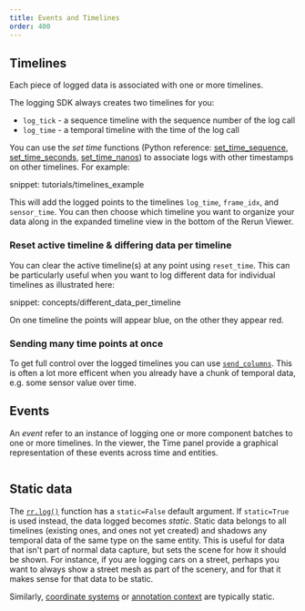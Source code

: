 ```yaml
---
title: Events and Timelines
order: 400
---
```


## Timelines

Each piece of logged data is associated with one or more timelines.

The logging SDK always creates two timelines for you:
* `log_tick` - a sequence timeline with the sequence number of the log call
* `log_time` - a temporal timeline with the time of the log call

You can use the _set time_ functions (Python reference: [set_time_sequence](https://ref.rerun.io/docs/python/stable/common/logging_functions/#rerun.set_time_sequence), [set_time_seconds](https://ref.rerun.io/docs/python/stable/common/logging_functions/#rerun.set_time_seconds), [set_time_nanos](https://ref.rerun.io/docs/python/stable/common/logging_functions/#rerun.set_time_nanos)) to associate logs with other timestamps on other timelines. For example:

snippet: tutorials/timelines_example

This will add the logged points to the timelines `log_time`, `frame_idx`, and `sensor_time`.
You can then choose which timeline you want to organize your data along in the expanded timeline view in the bottom of the Rerun Viewer.

### Reset active timeline & differing data per timeline

You can clear the active timeline(s) at any point using `reset_time`.
This can be particularly useful when you want to log different data for individual timelines as illustrated here:

snippet: concepts/different_data_per_timeline

On one timeline the points will appear blue, on the other they appear red.

### Sending many time points at once
To get full control over the logged timelines you can use [`send_columns`](../howto/send_columns.md).
This is often a lot more efficent when you already have a chunk of temporal data, e.g. some sensor value over time.


## Events

An _event_ refer to an instance of logging one or more component batches to one or more timelines. In the viewer, the Time panel provide a graphical representation of these events across time and entities.

<picture>
  <img src="https://static.rerun.io/event/57255c0552d76ca2837c2e9581a4dc3534b105a5/full.png" alt="">
  <source media="(max-width: 480px)" srcset="https://static.rerun.io/event/57255c0552d76ca2837c2e9581a4dc3534b105a5/480w.png">
  <source media="(max-width: 768px)" srcset="https://static.rerun.io/event/57255c0552d76ca2837c2e9581a4dc3534b105a5/768w.png">
  <source media="(max-width: 1024px)" srcset="https://static.rerun.io/event/57255c0552d76ca2837c2e9581a4dc3534b105a5/1024w.png">
  <source media="(max-width: 1200px)" srcset="https://static.rerun.io/event/57255c0552d76ca2837c2e9581a4dc3534b105a5/1200w.png">
</picture>


## Static data

The [`rr.log()`](https://ref.rerun.io/docs/python/stable/common/logging_functions/#rerun.log) function has a `static=False` default argument.
If `static=True` is used instead, the data logged becomes *static*. Static data belongs to all timelines (existing ones, and ones not yet created) and shadows any temporal data of the same type on the same entity.
This is useful for data that isn't part of normal data capture, but sets the scene for how it should be shown.
For instance, if you are logging cars on a street, perhaps you want to always show a street mesh as part of the scenery, and for that it makes sense for that data to be static.

Similarly, [coordinate systems](spaces-and-transforms.md) or [annotation context](annotation-context.md) are typically static.
